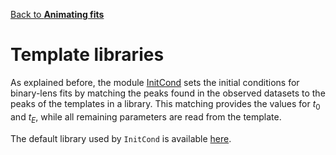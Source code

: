[Back to **Animating fits**](Animation.md)

# Template libraries

As explained before, the module [InitCond](InitCond.md) sets the initial conditions for binary-lens fits by matching the peaks found in the observed datasets to the peaks of the templates in a library. This matching provides the values for $t_0$ and $t_E$, while all remaining parameters are read from the template.

The default library used by `InitCond` is available [here](../data/TemplateLibrary.txt).
